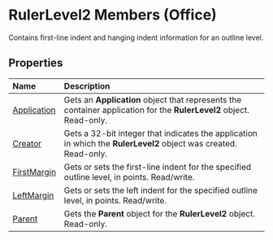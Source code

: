 
# RulerLevel2 Members (Office)
Contains first-line indent and hanging indent information for an outline level.

## Properties



|**Name**|**Description**|
|:-----|:-----|
| [Application](f03c2e77-5255-1099-872a-1b24912c5cf4.md)|Gets an  **Application** object that represents the container application for the **RulerLevel2** object. Read-only.|
| [Creator](8c0c980f-9386-2049-d808-0dc52f627308.md)|Gets a 32-bit integer that indicates the application in which the  **RulerLevel2** object was created. Read-only.|
| [FirstMargin](25af3a48-d2fd-9240-6cf9-e44850d96f50.md)|Gets or sets the first-line indent for the specified outline level, in points. Read/write.|
| [LeftMargin](61de525b-7127-7408-13e8-09d0df0c33c0.md)|Gets or sets the left indent for the specified outline level, in points. Read/write.|
| [Parent](6331e73e-63b2-d702-6a43-552f856db9a5.md)|Gets the  **Parent** object for the **RulerLevel2** object. Read-only.|
